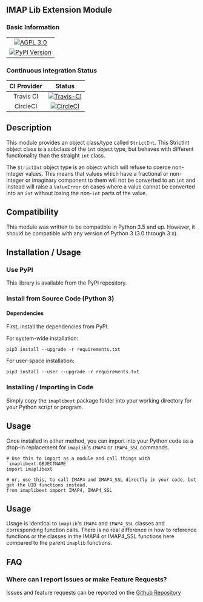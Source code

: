 ## IMAP Lib Extension Module

### Basic Information

<table>
<tr><td align=center valign=center><a href="http://www.gnu.org/licenses/agpl-3.0" target="_blank"><img src="https://img.shields.io/badge/License-AGPL%20v3-blue.svg" title="AGPL 3.0" /></a></td></tr>
<tr><td align=center valign=center><a href="https://pypi.python.org/pypi/strictint" target="_blank"><img src="http://img.shields.io/pypi/v/strictint.svg" title="PyPI Version" /></a></td></tr>
</table>


### Continuous Integration Status

| CI Provider | Status                                                                                                                                                              |
|:-----------:|:-------------------------------------------------------------------------------------------------------------------------------------------------------------------:|
| Travis CI   | [![Travis-CI](https://travis-ci.org/teward/strictint.svg?branch=master)](https://travis-ci.org/teward/strictint)                                                  |
| CircleCI    | [![CircleCI](https://circleci.com/gh/teward/strictint.svg?style=shield)](https://circleci.com/gh/teward/strictint)                                                |


## Description

This module provides an object class/type called `StrictInt`.  This StrictInt object class is a subclass of the `int` 
object type, but behaves with different functionality than the straight `int` class.

The `StrictInt` object type is an object which will refuse to coerce non-integer values.  This means that values which 
have a fractional or non-integer or imaginary component to them will not be converted to an `int` and instead will 
raise a `ValueError` on cases where a value cannot be converted into an `int` without losing the non-`int` parts of the 
value. 


## Compatibility

This module was written to be compatible in Python 3.5 and up.  However, it should be compatible with any version of 
Python 3 (3.0 through 3.x).


## Installation / Usage

### Use PyPI

This library is available from the PyPI repository.

### Install from Source Code (Python 3)

#### Dependencies

First, install the dependencies from PyPI.

For system-wide installation:

    pip3 install --upgrade -r requirements.txt

For user-space installation:

    pip3 install --user --upgrade -r requirements.txt

### Installing / Importing in Code

Simply copy the `imaplibext` package folder into your working directory for your Python script or program.

## Usage

Once installed in either method, you can import into your Python code as a drop-in replacement for `imaplib`'s 
`IMAP4` or `IMAP4_SSL` commands.

    # Use this to import as a module and call things with `imaplibext.OBJECTNAME`
    import imaplibext
    
    # or, use this, to call IMAP4 and IMAP4_SSL directly in your code, but get the UID functions instead.
    from imaplibext import IMAP4, IMAP4_SSL
    
## Usage

Usage is identical to `imaplib`'s `IMAP4` and `IMAP4_SSL` classes and corresponding function calls. There is no real
difference in how to reference functions or the classes in the IMAP4 or IMAP4_SSL functions here compared to the parent
`imaplib` functions.


## FAQ

### Where can I report issues or make Feature Requests?

Issues and feature requests can be reported on the [Github Repository](https://github.com/teward/strictint)
